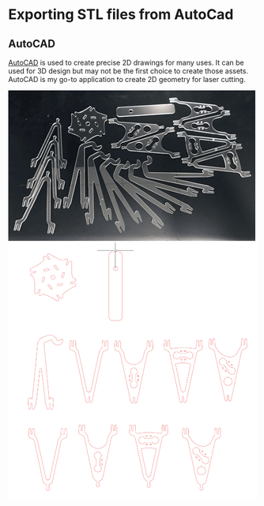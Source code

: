 # Exporting STL files from AutoCad

## AutoCAD

[AutoCAD](https://www.autodesk.com/products/autocad/overview?term=1-YEAR&tab=subscription) is used to create precise 2D drawings for many uses. It can be used for 3D design but may not be the first choice to create those assets. AutoCAD is my go-to application to create 2D geometry for laser cutting. 

<img src="images/acrylic-parts.png">

<img src="images/acrylic-parts_autocad.png" width="800">


